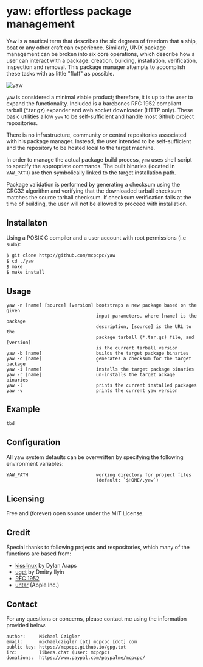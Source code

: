 # yaw: effortless package management

Yaw is a nautical term that describes the six degrees of freedom that a ship,
boat or any other craft can experience. Similarly, UNIX package management can
be broken into six core operations, which describe how a user can interact with
a package: creation, building, installation, verification, inspection and 
removal. This package manager attempts to accomplish these tasks with as little
"fluff" as possible.

![yaw](https://upload.wikimedia.org/wikipedia/commons/5/55/USS_Langley_%28CVL-27%29_and_battleship_in_typhoon_1944.jpeg)

`yaw` is considered a minimal viable product; therefore, it is up to
the user to expand the functionality.  Included is a barebones RFC 1952
compliant tarball (\*.tar.gz) expander and web socket downloader (HTTP only). 
These basic utilities allow `yaw` to be self-sufficient and handle 
most Github project repositories.

There is no infrastructure, community or central repositories associated with 
his package manager. Instead, the user intended to be self-sufficient and the 
repository to be hosted local to the target machine.

In order to manage the actual package build process, `yaw` uses shell script 
to specify the appropriate commands. The built binaries (located in 
`YAW_PATH`) are then symbolically linked to the target installation path. 

Package validation is performed by generating a checksum using the CRC32
algorithm and verifying that the downloaded tarball checksum matches the source
tarball checksum. If checksum verification fails at the time of building, the
user will not be allowed to proceed with installation.

## Installaton

Using a POSIX C compiler and a user account with root permissions (i.e `sudo`):

```bash
$ git clone http://github.com/mcpcpc/yaw
$ cd ./yaw
$ make
$ make install
```

## Usage

```
yaw -n [name] [source] [version] bootstraps a new package based on the given 
                                 input parameters, where [name] is the package 
                                 description, [source] is the URL to the 
                                 package tarball (*.tar.gz) file, and [version] 
                                 is the current tarball version
yaw -b [name]                    builds the target package binaries
yaw -c [name]                    generates a checksum for the target package
yaw -i [name]                    installs the target package binaries
yaw -r [name]                    un-installs the target ackage binaries
yaw -l                           prints the current installed packages
yaw -v                           prints the current yaw version
```

## Example

```bash
tbd
```

## Configuration

All yaw system defaults can be overwritten by specifying the following 
environment variables:

```
YAW_PATH                         working directory for project files 
                                 (default: `$HOME/.yaw`)
```

## Licensing

Free and (forever) open source under the MIT License.

## Credit

Special thanks to following projects and respositories, which many of the
functions are based from:

* [kisslinux](http://github.com/kisslinux) by Dylan Araps
* [uget](https://github.com/OpenIPC/uget) by Dmitry Ilyin
* [RFC 1952](https://www.ietf.org/rfc/rfc1952.txt)
* [untar](https://opensource.apple.com/source/libarchive/libarchive-32/libarchive/contrib/untar.c.auto.html) (Apple Inc.)

## Contact

For any questions or concerns, please contact me using the information
provided below. 

```
author:     Michael Czigler
email:      michaelczigler [at] mcpcpc [dot] com
public key: https://mcpcpc.github.io/gpg.txt
irc:        libera.chat (user: mcpcpc)
donations:  https://www.paypal.com/paypalme/mcpcpc/
```
